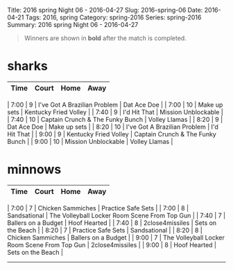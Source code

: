 Title: 2016 spring Night 06 - 2016-04-27
Slug: 2016-spring-06
Date: 2016-04-21
Tags: 2016, spring
Category: spring-2016
Series: spring-2016
Summary: 2016 spring Night 06 - 2016-04-27

> Winners are shown in **bold** after the match is completed.

sharks
=====
| Time | Court | Home | Away |
| ---- | ----- | ---- | ---- |
<!-- begin table -->
| 7:00 | 9 | I've Got A Brazilian Problem | Dat Ace Doe |
| 7:00 | 10 | Make up sets | Kentucky Fried Volley |
| 7:40 | 9 | I'd Hit That | Mission Unblockable |
| 7:40 | 10 | Captain Crunch & The Funky Bunch | Volley Llamas |
| 8:20 | 9 | Dat Ace Doe | Make up sets |
| 8:20 | 10 | I've Got A Brazilian Problem | I'd Hit That |
| 9:00 | 9 | Kentucky Fried Volley | Captain Crunch & The Funky Bunch |
| 9:00 | 10 | Mission Unblockable | Volley Llamas |
<!-- end table -->

minnows
=====
| Time | Court | Home | Away |
| ---- | ----- | ---- | ---- |
<!-- begin table -->
| 7:00 | 7 | Chicken Sammiches | Practice Safe Sets |
| 7:00 | 8 | Sandsational | The Volleyball Locker Room Scene From Top Gun |
| 7:40 | 7 | Ballers on a Budget | Hoof Hearted |
| 7:40 | 8 | 2close4missiles | Sets on the Beach |
| 8:20 | 7 | Practice Safe Sets | Sandsational |
| 8:20 | 8 | Chicken Sammiches | Ballers on a Budget |
| 9:00 | 7 | The Volleyball Locker Room Scene From Top Gun | 2close4missiles |
| 9:00 | 8 | Hoof Hearted | Sets on the Beach |
<!-- end table -->




---